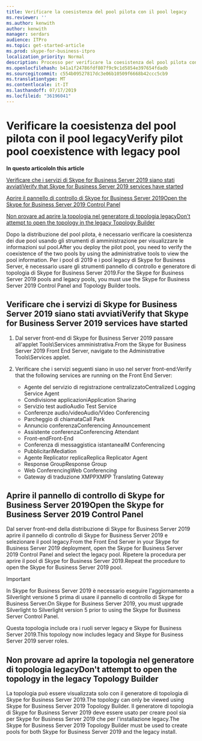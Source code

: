```yaml
---
title: Verificare la coesistenza del pool pilota con il pool legacy
ms.reviewer: ''
ms.author: kenwith
author: kenwith
manager: serdars
audience: ITPro
ms.topic: get-started-article
ms.prod: skype-for-business-itpro
localization_priority: Normal
description: Processo per verificare la coesistenza del pool pilota con il pool legacy.
ms.openlocfilehash: b41a1f24786fdf807f9c9c1d5854e397654fdadb
ms.sourcegitcommit: c554b09527817dc3e06b10509f6668b42ccc5cb9
ms.translationtype: MT
ms.contentlocale: it-IT
ms.lasthandoff: 07/17/2019
ms.locfileid: "36196041"
---
```

# <a name="verify-pilot-pool-coexistence-with-legacy-pool"></a><span data-ttu-id="17c61-103">Verificare la coesistenza del pool pilota con il pool legacy</span><span class="sxs-lookup"><span data-stu-id="17c61-103">Verify pilot pool coexistence with legacy pool</span></span>

 <span data-ttu-id="17c61-104">**In questo articolo**</span><span class="sxs-lookup"><span data-stu-id="17c61-104">**In this article**</span></span>
  
[<span data-ttu-id="17c61-105">Verificare che i servizi di Skype for Business Server 2019 siano stati avviati</span><span class="sxs-lookup"><span data-stu-id="17c61-105">Verify that Skype for Business Server 2019 services have started</span></span>](#sectionSection0)
  
[<span data-ttu-id="17c61-106">Aprire il pannello di controllo di Skype for Business Server 2019</span><span class="sxs-lookup"><span data-stu-id="17c61-106">Open the Skype for Business Server 2019 Control Panel</span></span>](#sectionSection1)
  
[<span data-ttu-id="17c61-107">Non provare ad aprire la topologia nel generatore di topologia legacy</span><span class="sxs-lookup"><span data-stu-id="17c61-107">Don't attempt to open the topology in the legacy Topology Builder</span></span>](#sectionSection2)
  
<span data-ttu-id="17c61-108">Dopo la distribuzione del pool pilota, è necessario verificare la coesistenza dei due pool usando gli strumenti di amministrazione per visualizzare le informazioni sul pool.</span><span class="sxs-lookup"><span data-stu-id="17c61-108">After you deploy the pilot pool, you need to verify the coexistence of the two pools by using the administrative tools to view the pool information.</span></span> <span data-ttu-id="17c61-109">Per i pool di 2019 e i pool legacy di Skype for Business Server, è necessario usare gli strumenti pannello di controllo e generatore di topologia di Skype for Business Server 2019.</span><span class="sxs-lookup"><span data-stu-id="17c61-109">For the Skype for Business Server 2019 pools and legacy pools, you must use the Skype for Business Server 2019 Control Panel and Topology Builder tools.</span></span> 
  
## <a name="verify-that-skype-for-business-server-2019-services-have-started"></a><span data-ttu-id="17c61-110">Verificare che i servizi di Skype for Business Server 2019 siano stati avviati</span><span class="sxs-lookup"><span data-stu-id="17c61-110">Verify that Skype for Business Server 2019 services have started</span></span>
<span data-ttu-id="17c61-111"><a name="sectionSection0"> </a></span><span class="sxs-lookup"><span data-stu-id="17c61-111"></span></span>

1. <span data-ttu-id="17c61-112">Dal server front-end di Skype for Business Server 2019 passare all'applet Tools\Services amministrativa.</span><span class="sxs-lookup"><span data-stu-id="17c61-112">From the Skype for Business Server 2019 Front End Server, navigate to the Administrative Tools\Services applet.</span></span>
    
2. <span data-ttu-id="17c61-113">Verificare che i servizi seguenti siano in uso nel server front-end:</span><span class="sxs-lookup"><span data-stu-id="17c61-113">Verify that the following services are running on the Front End Server:</span></span>

    - <span data-ttu-id="17c61-114">Agente del servizio di registrazione centralizzato</span><span class="sxs-lookup"><span data-stu-id="17c61-114">Centralized Logging Service Agent</span></span>
    - <span data-ttu-id="17c61-115">Condivisione applicazioni</span><span class="sxs-lookup"><span data-stu-id="17c61-115">Application Sharing</span></span>
    - <span data-ttu-id="17c61-116">Servizio test audio</span><span class="sxs-lookup"><span data-stu-id="17c61-116">Audio Test Service</span></span>
    - <span data-ttu-id="17c61-117">Conferenze audio/video</span><span class="sxs-lookup"><span data-stu-id="17c61-117">Audio/Video Conferencing</span></span>
    - <span data-ttu-id="17c61-118">Parcheggio di chiamata</span><span class="sxs-lookup"><span data-stu-id="17c61-118">Call Park</span></span>
    - <span data-ttu-id="17c61-119">Annuncio conferenza</span><span class="sxs-lookup"><span data-stu-id="17c61-119">Conferencing Announcement</span></span>
    - <span data-ttu-id="17c61-120">Assistente conferenza</span><span class="sxs-lookup"><span data-stu-id="17c61-120">Conferencing Attendant</span></span>
    - <span data-ttu-id="17c61-121">Front-end</span><span class="sxs-lookup"><span data-stu-id="17c61-121">Front-End</span></span>
    - <span data-ttu-id="17c61-122">Conferenza di messaggistica istantanea</span><span class="sxs-lookup"><span data-stu-id="17c61-122">IM Conferencing</span></span>
    - <span data-ttu-id="17c61-123">Pubblicitari</span><span class="sxs-lookup"><span data-stu-id="17c61-123">Mediation</span></span>
    - <span data-ttu-id="17c61-124">Agente Replicator replica</span><span class="sxs-lookup"><span data-stu-id="17c61-124">Replica Replicator Agent</span></span>
    - <span data-ttu-id="17c61-125">Response Group</span><span class="sxs-lookup"><span data-stu-id="17c61-125">Response Group</span></span>
    - <span data-ttu-id="17c61-126">Web Conferencing</span><span class="sxs-lookup"><span data-stu-id="17c61-126">Web Conferencing</span></span>
    - <span data-ttu-id="17c61-127">Gateway di traduzione XMPP</span><span class="sxs-lookup"><span data-stu-id="17c61-127">XMPP Translating Gateway</span></span>

  
## <a name="open-the-skype-for-business-server-2019-control-panel"></a><span data-ttu-id="17c61-128">Aprire il pannello di controllo di Skype for Business Server 2019</span><span class="sxs-lookup"><span data-stu-id="17c61-128">Open the Skype for Business Server 2019 Control Panel</span></span>
<span data-ttu-id="17c61-129"><a name="sectionSection1"> </a></span><span class="sxs-lookup"><span data-stu-id="17c61-129"></span></span>

<span data-ttu-id="17c61-130">Dal server front-end della distribuzione di Skype for Business Server 2019 aprire il pannello di controllo di Skype for Business Server 2019 e selezionare il pool legacy.</span><span class="sxs-lookup"><span data-stu-id="17c61-130">From the Front End Server in your Skype for Business Server 2019 deployment, open the Skype for Business Server 2019 Control Panel and select the legacy pool.</span></span> <span data-ttu-id="17c61-131">Ripetere la procedura per aprire il pool di Skype for Business Server 2019.</span><span class="sxs-lookup"><span data-stu-id="17c61-131">Repeat the procedure to open the Skype for Business Server 2019 pool.</span></span>
  
> [!IMPORTANT]
> <span data-ttu-id="17c61-132">In Skype for Business Server 2019 è necessario eseguire l'aggiornamento a Silverlight versione 5 prima di usare il pannello di controllo di Skype for Business Server.</span><span class="sxs-lookup"><span data-stu-id="17c61-132">On Skype for Business Server 2019, you must upgrade Silverlight to Silverlight version 5 prior to using the Skype for Business Server Control Panel.</span></span> 
  
<span data-ttu-id="17c61-133">Questa topologia include ora i ruoli server legacy e Skype for Business Server 2019.</span><span class="sxs-lookup"><span data-stu-id="17c61-133">This topology now includes legacy and Skype for Business Server 2019 server roles.</span></span> 

  
## <a name="dont-attempt-to-open-the-topology-in-the-legacy-topology-builder"></a><span data-ttu-id="17c61-134">Non provare ad aprire la topologia nel generatore di topologia legacy</span><span class="sxs-lookup"><span data-stu-id="17c61-134">Don't attempt to open the topology in the legacy Topology Builder</span></span>
<span data-ttu-id="17c61-135"><a name="sectionSection2"> </a></span><span class="sxs-lookup"><span data-stu-id="17c61-135"></span></span>

<span data-ttu-id="17c61-136">La topologia può essere visualizzata solo con il generatore di topologia di Skype for Business Server 2019.</span><span class="sxs-lookup"><span data-stu-id="17c61-136">The topology can only be viewed using Skype for Business Server 2019 Topology Builder.</span></span> <span data-ttu-id="17c61-137">Il generatore di topologia di Skype for Business Server 2019 deve essere usato per creare pool sia per Skype for Business Server 2019 che per l'installazione legacy.</span><span class="sxs-lookup"><span data-stu-id="17c61-137">The Skype for Business Server 2019 Topology Builder must be used to create pools for both Skype for Business Server 2019 and the legacy install.</span></span>

  

